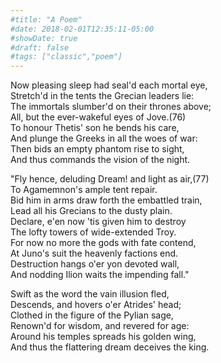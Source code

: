 ```yaml
---
#title: "A Poem"
#date: 2018-02-01T12:35:11-05:00
#showDate: true
#draft: false
#tags: ["classic","poem"]
---
```


Now pleasing sleep had seal'd each mortal eye,  
Stretch'd in the tents the Grecian leaders lie:  
The immortals slumber'd on their thrones above;  
All, but the ever-wakeful eyes of Jove.(76)  
To honour Thetis' son he bends his care,  
And plunge the Greeks in all the woes of war:  
Then bids an empty phantom rise to sight,  
And thus commands the vision of the night.  


"Fly hence, deluding Dream! and light as air,(77)  
To Agamemnon's ample tent repair.  
Bid him in arms draw forth the embattled train,  
Lead all his Grecians to the dusty plain.  
Declare, e'en now 'tis given him to destroy  
The lofty towers of wide-extended Troy.  
For now no more the gods with fate contend,  
At Juno's suit the heavenly factions end.  
Destruction hangs o'er yon devoted wall,  
And nodding Ilion waits the impending fall."  


Swift as the word the vain illusion fled,  
Descends, and hovers o'er Atrides' head;  
Clothed in the figure of the Pylian sage,  
Renown'd for wisdom, and revered for age:  
Around his temples spreads his golden wing,  
And thus the flattering dream deceives the king.  